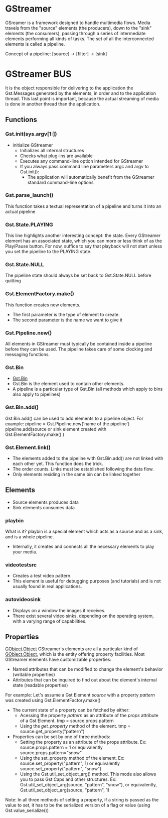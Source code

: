 # GStreamer 
GSreamer is a framework designed to handle multimedia flows.
Media travels from the "source" elements (the producers), down to the "sink" elements (the consumers), passing through
a series of intermediate elements performing all kinds of tasks. The set of all the interconnected elements is called 
a pipeline.

Concept of a pipeline: [source] -> [filter] -> [sink]

# GStreamer BUS
It is the object responsible for delivering to the application the Gst.Messages generated by the elements, in order and to the application thread.
This last point is important, because the actual streaming of media is done in another thread than the application.

## Functions

### Gst.init(sys.argv[1:])
 - initialize GStreamer
    - Initializes all internal structures
    - Checks what plug-ins are available
    - Executes any command-line option intended for GStreamer
    - If you always pass command line parameters argc and argv to Gst.init():
        - The application will automatically benefit from the GStreamer standard command-line options

### Gst.parse_launch()
 This function takes a textual representation of a pipeline and turns it into an actual pipeline

### Gst.State.PLAYING
This line highlights another interesting concept: the state. 
Every GStreamer element has an associated state, which you can more or less think of as the Play/Pause button. 
For now, suffice to say that playback will not start unless you set the pipeline to the PLAYING state.

### Gst.State.NULL
The pipeline state should always be set back to Gst.State.NULL before quitting

### Gst.ElementFactory.make()
This function creates new elements. 
- The first parameter is the type of element to create.
- The second parameter is the name we want to give it

### Gst.Pipeline.new()
All elements in GStreamer must typically be contained inside a pipeline before they can be used.
The pipeline takes care of some clocking and messaging functions.

### Gst.Bin
- [Gst.Bin](https://gstreamer.freedesktop.org/documentation/gstreamer/gstbin.html?gi-language=python#GstBin)
- Gst.Bin is the element used to contain other elements.  
- A pipeline is a particular type of Gst.Bin (all methods which apply to bins also apply to pipelines)

### Gst.Bin.add()
Gst.Bin.add() can be used to add elements to a pipeline object.
For example:
   pipeline = Gst.Pipeline.new('name of the pipeline') 
   pipeline.add(source or sink element created with Gst.ElementFactory.make() )

### Gst.Element.link()
- The elements added to the pipeline with Gst.Bin.add() are not linked with each other yet. This function does the trick.
- The order counts. Links must be established following the data flow.
- Only elements residing in the same bin can be linked together

## Elements

- Source elements produces data
- Sink elements consumes data

### playbin
 What is it? playbin is a special element which acts as a source and as a sink, and is a whole pipeline.
- Internally, it creates and connects all the necessary elements to play your media.

### videotestsrc
 - Creates a test video pattern.
 - This element is useful for debugging purposes (and tutorials) and is not usually found in real applications.

### autovideosink
- Displays on a window the images it receives. 
- There exist several video sinks, depending on the operating system, with a varying range of capabilities.

## Properties
[GObject.Object](https://pygobject.readthedocs.io/en/latest/guide/api/properties.html)
GStreamer's elements are all a particular kind of [GObject.Object](https://pygobject.readthedocs.io/en/latest/guide/api/properties.html), which is the entity offering property facilities.
Most GStreamer elements have customizable properties: 
  - Named attributes that can be modified to change the element's behavior (writable properties) 
  - Attributes that can be inquired to find out about the element's internal state (readable properties)

For example: Let's assume a Gst Element *source* with a property *pattern* was created using Gst.ElementFactory.make()
- The current state of a property can be fetched by either:
   - Acessing the property *pattern* as an attribute of the *props* attribute of a Gst Element. tmp = source.props.pattern
   - Using the *get_property* method of the element. tmp = source.get_property("pattern")
- Properties can be set by one of three methods:
   - Setting the property as an attribute of the props attribute. Ex: source.props.pattern = 1 or equivalently source.props.pattern="snow"
   - Using the set_property method of the element. Ex: source.set_property("pattern", 1) or equivalently source.set_property("pattern", "snow")
   - Using the Gst.util_set_object_arg() method. This mode also allows you to pass Gst Caps and other structures. Ex: Gst.util_set_object_arg(source, "pattern", "snow"), or equivalently, Gst.util_set_object_arg(source, "pattern", 1)
     
Note: In all three methods of setting a property, if a string is passed as the value to set, it has to be the serialized version of a flag or value (using Gst.value_serialize())



